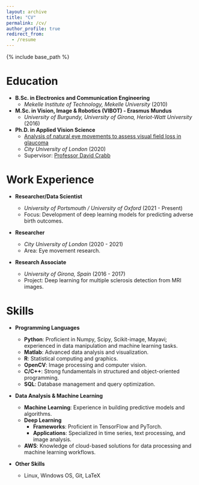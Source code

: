 ```yaml
---
layout: archive
title: "CV"
permalink: /cv/
author_profile: true
redirect_from:
  - /resume
---
```


{% include base_path %}

Education
======
- **B.Sc. in Electronics and Communication Engineering**
  - *Mekelle Institute of Technology, Mekelle University* (2010)
- **M.Sc. in Vision, Image & Robotics (VIBOT) - Erasmus Mundus**
  - *University of Burgundy, University of Girona, Heriot-Watt University* (2016)
- **Ph.D. in Applied Vision Science**
  - [Analysis of natural eye movements to assess visual field loss in glaucoma](https://openaccess.city.ac.uk/id/eprint/25184/)
  - *City University of London* (2020)
  - Supervisor: [Professor David Crabb](https://www.city.ac.uk/about/people/academics/david-crabb)

Work Experience
======
- **Researcher/Data Scientist**
  - *University of Portsmouth / University of Oxford* (2021 - Present)
  - Focus: Development of deep learning models for predicting adverse birth outcomes.

- **Researcher**
  - *City University of London* (2020 - 2021)
  - Area: Eye movement research.

- **Research Associate**
  - *University of Girona, Spain* (2016 - 2017)
  - Project: Deep learning for multiple sclerosis detection from MRI images.

Skills
======
- **Programming Languages**
  - **Python**: Proficient in Numpy, Scipy, Scikit-image, Mayavi; experienced in data manipulation and machine learning tasks.
  - **Matlab**: Advanced data analysis and visualization.
  - **R**: Statistical computing and graphics.
  - **OpenCV**: Image processing and computer vision.
  - **C/C++**: Strong fundamentals in structured and object-oriented programming.
  - **SQL**: Database management and query optimization.

- **Data Analysis & Machine Learning**
  - **Machine Learning**: Experience in building predictive models and algorithms.
  - **Deep Learning**
    - **Frameworks**: Proficient in TensorFlow and PyTorch.
    - **Applications**: Specialized in time series, text processing, and image analysis.
  - **AWS**: Knowledge of cloud-based solutions for data processing and machine learning workflows.

- **Other Skills**
  - Linux, Windows OS, Git, LaTeX


<!--

Publications
======
  <ul>{% for post in site.publications %}
    {% include archive-single-cv.html %}
  {% endfor %}</ul>
  
Talks
======
  <ul>{% for post in site.talks %}
    {% include archive-single-talk-cv.html %}
  {% endfor %}</ul>
  
Teaching
======
  <ul>{% for post in site.teaching %}
    {% include archive-single-cv.html %}
  {% endfor %}</ul>
  
Service and leadership
======
* Currently signed in to 43 different slack teams
-->
